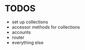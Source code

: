TODOS
=====

- set up collections
- accessor methods for collections
- accounts
- router
- everything else